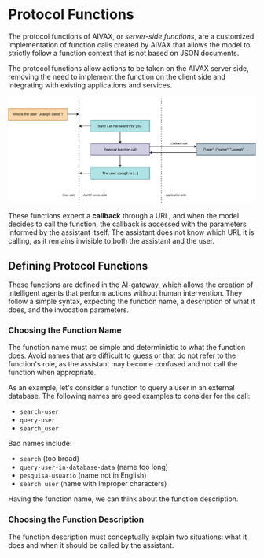 # Protocol Functions

The protocol functions of AIVAX, or _server-side functions_, are a customized implementation of function calls created by AIVAX that allows the model to strictly follow a function context that is not based on JSON documents.

The protocol functions allow actions to be taken on the AIVAX server side, removing the need to implement the function on the client side and integrating with existing applications and services.

<img src="/assets/diagrams/protocol-functions-1.drawio.svg">

These functions expect a **callback** through a URL, and when the model decides to call the function, the callback is accessed with the parameters informed by the assistant itself. The assistant does not know which URL it is calling, as it remains invisible to both the assistant and the user.

## Defining Protocol Functions

These functions are defined in the [AI-gateway](/entities/ai-gateway.md), which allows the creation of intelligent agents that perform actions without human intervention. They follow a simple syntax, expecting the function name, a description of what it does, and the invocation parameters.

### Choosing the Function Name

The function name must be simple and deterministic to what the function does. Avoid names that are difficult to guess or that do not refer to the function's role, as the assistant may become confused and not call the function when appropriate.

As an example, let's consider a function to query a user in an external database. The following names are good examples to consider for the call:

- `search-user`
- `query-user`
- `search_user`

Bad names include:

- `search` (too broad)
- `query-user-in-database-data` (name too long)
- `pesquisa-usuario` (name not in English)
- `search user` (name with improper characters)

Having the function name, we can think about the function description.

### Choosing the Function Description

The function description must conceptually explain two situations: what it does and when it should be called by the assistant.